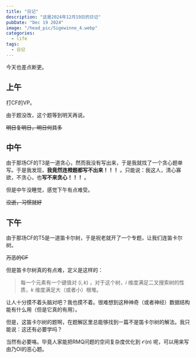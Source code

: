```yaml
---
title: "日记"
description: "这是2024年12月19日的日记"
pubDate: "Dec 19 2024"
image: "/head_pic/Sigewinne_4.webp"
categories:
  - life
tags:
  - 日记
---
```


今天也差点断更。

## 上午

打CF的VP。

由于题没改，这个题等到明天再说。

~~明日复明日，明日何其多~~

## 中午

由于那场CF的T3是一道贪心，然而我没有写出来，于是我就找了一个贪心题单写。于是我发现，**我竟然连橙题都写不出来！！！** 。只能说：我这人，清心寡欲，不贪心，也**写不来贪心！！！** 。

但是中午没睡觉，感觉下午有点难受。

~~没逝，习惯就好~~

## 下午

由于那场CF的T5是一道笛卡尔树，于是祝老就开了一个专题，让我们连笛卡尔树。

~~万恶的CF~~

但是笛卡尔树真的有点难，定义是这样的：

> 每一个元素有一个键值对 $(i,k)$ ，对于这个树，$i$ 维度满足二叉搜索树的性质，$k$ 维度满足大（或者小）根堆。

让人十分摸不着头脑对吧？我也摸不着。很难想到这种神奇（或者神经）数据结构能有什么用（但是它真的有用）。

但是，这笛卡尔树的题啊，在题解区里总能够找到一篇不是笛卡尔树的解法。我只能说：这还有必要学吗？

当然有必要咯。毕竟人家能把RMQ问题的空间复杂度优化到 $\mathcal{O}(n)$ 呢，可以用来写由乃OI的恶心题。